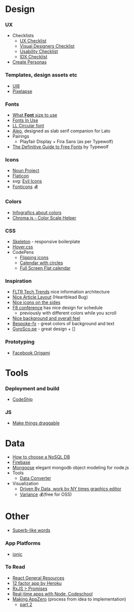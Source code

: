 
# Design
### UX
* Checklists
  * [UX Checklist](http://uxchecklist.github.io/)
  * [Visual Designers Checklist](http://webdesignerschecklist.com/)
  * [Usability Checklist](https://userium.com/)
  *  [IDX Checklist](http://ixdchecklist.com/)
* [Create Personas](http://personapp.io/help/)

### Templates, design assets etc
* [UI8](https://ui8.net/category/all)
* [Pixelapse](https://www.pixelapse.com/explore)

### Fonts
* [What **Font** size to use](http://designforhackers.com/blog/font-sizes/?mc_cid=01af7ac1b8&mc_eid=ef4f1b24f0)
* [Fonts In Use](http://fontsinuse.com/)
* [LL Circular font](https://twitter.com/tomdale/status/554378946532225025)
* [Aleo](http://www.fontfabric.com/aleo-free-font/), designed as slab serif companion for Lato
* Pairings
  * Playfair Display + Fira Sans (as per Typewolf)
* [The Definitive Guide to Free Fonts](https://www.typewolf.com/free-fonts) by Typewolf

### Icons
* [Noun Project](https://thenounproject.com/search/?q=cycling)
* [Flaticon](http://www.flaticon.com/categories/sports/13)
* svg: [Evil Icons](http://evil-icons.io/)
* [Fonticons](https://fonticons.com/) 💰


### Colors
* [Infografics about colors](http://visual.ly/art-color-coordination?utm_source=twitter&utm_medium=social&utm_campaign=promo)
* [Chroma.js - Color Scale Helper](http://gka.github.io/palettes/#diverging|c0=lightyellow,orange,deeppink,darkred|c1=lightyellow,orange,deeppink,darkred|steps=7|bez0=1|bez1=1|coL0=1|coL1=1)

### CSS
* [Skeleton](http://getskeleton.com/) - responsive boilerplate
* [Hover.css](http://ianlunn.github.io/Hover/)
* CodePens
  * [Flipping icons](http://codepen.io/llull/pen/znkFs)
  * [Calendar with circles](http://codepen.io/m412c0/pen/rClpv)
  * [Full Screen Flat calendar](http://codepen.io/rickyeckhardt/pen/EFgKj)

### Inspiration
* [FLTR Tech Trends](http://fltr.io/?left=true) nice information architecture
* [Nice Article Layout](http://heartbleed.com/) (Heartblead Bug)
* [Nice icons on the sides](http://dataparis.io/#)
* [F8 conference](https://fbf8.com/schedule.html) has nice design for schedule
  * previously with different colors while you scroll
* [Nice background and overall feel](https://hacksummit.org/)
* [Bespoke-fx](http://ebow.github.io/bespoke-fx/) - great colors of background and text
* [GyroSco.pe](https://gyrosco.pe/aprilzero/) - great design + []

### Prototyping
* [Facebook Origami](http://facebook.github.io/origami/)

# Tools
### Deployment and build
* [CodeShip](https://codeship.com/pricing)

### JS
* [Make things draggable](https://github.com/desandro/draggabilly)


# Data
* [How to choose a NoSQL DB](http://www.itworld.com/article/2833291/essential-reading-for-choosing-a-nosql-database.html)
* [Firebase](https://www.firebase.com/)
* [Mongoose](http://mongoosejs.com/) elegant mongodb object modeling for node.js
* Tools
  * [Data Converter](http://shancarter.github.io/mr-data-converter/)
* Visualization
  * [Driven By Data, work by NY times graphics editor](http://driven-by-data.net/)
  * [Variance](https://variancecharts.com/examples/) 💰(free for OSS)

# Other
* [Superb-like words](https://github.com/sindresorhus/superb)

### App Platforms
* [ionic](http://ionicframework.com/getting-started/)

### To Read
* [React General Resources](https://github.com/enaqx/awesome-react)
* [12 factor app by Heroku](http://12factor.net/)
* [RxJS > Promises](http://xgrommx.github.io/rx-book/WhyRx.html)
* [Real-time apps with Node, Codeschool](https://www.codeschool.com/screencasts/soup-to-bits-real-time-web-with-node-js/)
* [Making AppZero](http://aprilzero.com/journal/making-of-aprilzero/) (process from idea to implementation)
  * [part 2](http://aprilzero.com/journal/making-of-aprilzero-part-2/)
